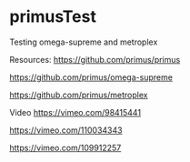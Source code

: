 # primusTest
Testing omega-supreme and metroplex

Resources: 
https://github.com/primus/primus

https://github.com/primus/omega-supreme

https://github.com/primus/metroplex


Video
https://vimeo.com/98415441

https://vimeo.com/110034343

https://vimeo.com/109912257

